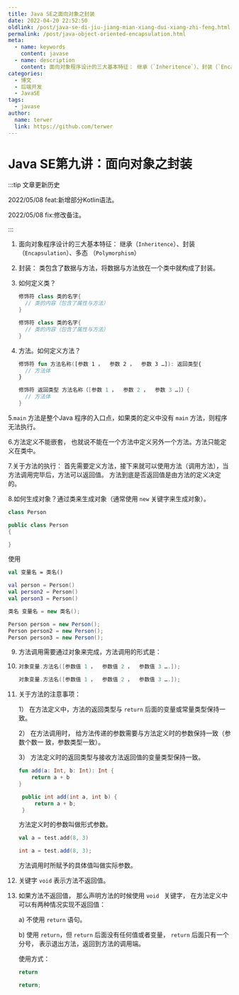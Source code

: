 ```yaml
---
title: Java SE之面向对象之封装
date: 2022-04-20 22:52:50
oldlink: /post/java-se-di-jiu-jiang-mian-xiang-dui-xiang-zhi-feng.html
permalink: /post/java-object-oriented-encapsulation.html
meta:
  - name: keywords
    content: javase
  - name: description
    content: 面向对象程序设计的三大基本特征： 继承（`Inheritence`）、封装（`Encapsulation`）、多态 （`Polymorphism`）。
categories:
  - 博文
  - 后端开发
  - JavaSE
tags:
  - javase
author: 
  name: terwer
  link: https://github.com/terwer
---
```

# Java SE第九讲：面向对象之封装

:::tip 文章更新历史

2022/05/08 feat:新增部分Kotlin语法。

2022/05/08 fix:修改备注。

:::

1. 面向对象程序设计的三大基本特征： 继承（`Inheritence`）、封装（`Encapsulation`）、多态 （`Polymorphism`）

2. 封装： 类包含了数据与方法，将数据与方法放在一个类中就构成了封装。

3. 如何定义类？

   <code-group>

   <code-block title="Kotlin" active>

   ```kotlin
   修饰符 class 类的名字{
     // 类的内容（包含了属性与方法）
   }
   ```

   </code-block>

   <code-block title="Java">

   ```java
   修饰符 class 类的名字{
     // 类的内容（包含了属性与方法）
   }
   ```

   </code-block>

   </code-group>

4. 方法。如何定义方法？

   <code-group>

   <code-block title="Kotlin" active>

   ```kotlin
   修饰符 fun 方法名称([参数 1 ，  参数 2 ，  参数 3 …]): 返回类型{
     // 方法体
   }
   ```

   </code-block>

   <code-block title="Java">

   ```java
   修饰符 返回类型 方法名称（[参数 1 ，  参数 2 ，  参数 3 …]）{
     // 方法体
   }
   ```

   </code-block>

   </code-group>

5.`main` 方法是整个Java 程序的入口点，如果类的定义中没有 `main` 方法，则程序无法执行。

6.方法定义不能嵌套， 也就说不能在一个方法中定义另外一个方法。方法只能定义在类中。

7.关于方法的执行： 首先需要定义方法，接下来就可以使用方法（调用方法），当方法调用完毕后，方法可以返回值。 方法到底是否返回值是由方法的定义决定的。

8.如何生成对象？通过类来生成对象（通常使用 `new` 关键字来生成对象）。

<code-group>

<code-block title="Kotlin" active>

```kotlin
class Person
```

</code-block>

<code-block title="Java">

```java
public class Person
{

}
```

</code-block>

</code-group>

使用

<code-group>

<code-block title="Kotlin" active>

```kotlin
val 变量名 = 类名()

val person = Person()
val person2 = Person()
val person3 = Person()
```

</code-block>

<code-block title="Java">

```java
类名 变量名 = new 类名();

Person person = new Person();
Person person2 = new Person();
Person person3 = new Person();
```

</code-block>

</code-group>

9. 方法调用需要通过对象来完成，方法调用的形式是：

9. <code-group>

      <code-block title="Kotlin" active>
      
      ```kotlin
      对象变量.方法名([参数值 1 ，  参数值 2 ，  参数值 3 ….]);
      ```
      
      </code-block>
      
      <code-block title="Java">
      
      ```java
      对象变量.方法名([参数值 1 ，  参数值 2 ，  参数值 3 ….]);
      ```
      
      </code-block>
      
      </code-group>


10. 关于方法的注意事项：     
    
    1） 在方法定义中，方法的返回类型与 `return` 后面的变量或常量类型保持一致。     
    
    2） 在方法调用时， 给方法传递的参数需要与方法定义时的参数保持一致（参数个数一 致，参数类型一致）。        
    
    3） 方法定义时的返回类型与接收方法返回值的变量类型保持一致。
    
    <code-group>
    
    <code-block title="Kotlin" active>
    
    ```kotlin
    fun add(a: Int, b: Int): Int {
        return a + b
    }
    ```
    
    </code-block>
    
    <code-block title="Java">
    
    ```java
     public int add(int a, int b) {
         return a + b;
     }
    ```
    
    </code-block>
    
    </code-group>
    
    方法定义时的参数叫做形式参数。
    
    <code-group>
    
    <code-block title="Kotlin" active>
    
    ```kotlin
    val a = test.add(8, 3)
    ```
    
    </code-block>
    
    <code-block title="Java">
    
    ```java
    int a = test.add(8, 3);
    ```
    
    </code-block>
    
    </code-group>
    
    方法调用时所赋予的具体值叫做实际参数。


12. 关键字 `void` 表示方法不返回值。


13. 如果方法不返回值， 那么声明方法的时候使用 `void ` 关键字， 在方法定义中可以有两种情况实现不返回值：    
    
    a)     不使用 `return` 语句。           
    
    b)     使用 `return`，但 `return` 后面没有任何值或者变量， `return` 后面只有一个分号， 表示退出方法，返回到方法的调用端。   
    
    使用方式：
    
    <code-group>
    
    <code-block title="Kotlin" active>
    
    ```kotlin
    return
    ```
    
    </code-block>
    
    <code-block title="Java">
    
    ```java
    return;
    ```
    
    </code-block>
    
    </code-group>
    
    
